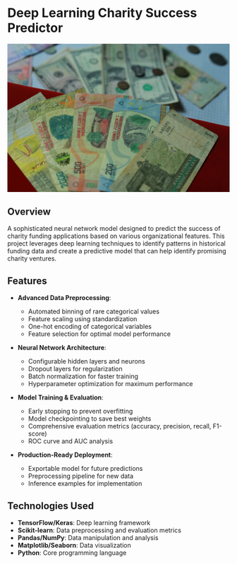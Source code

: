 # Deep Learning Charity Success Predictor

![Neural Network Model](images/model_performance.jpg)

## Overview
A sophisticated neural network model designed to predict the success of charity funding applications based on various organizational features. This project leverages deep learning techniques to identify patterns in historical funding data and create a predictive model that can help identify promising charity ventures.

## Features

- **Advanced Data Preprocessing**:
  - Automated binning of rare categorical values
  - Feature scaling using standardization
  - One-hot encoding of categorical variables
  - Feature selection for optimal model performance

- **Neural Network Architecture**:
  - Configurable hidden layers and neurons
  - Dropout layers for regularization
  - Batch normalization for faster training
  - Hyperparameter optimization for maximum performance

- **Model Training & Evaluation**:
  - Early stopping to prevent overfitting
  - Model checkpointing to save best weights
  - Comprehensive evaluation metrics (accuracy, precision, recall, F1-score)
  - ROC curve and AUC analysis

- **Production-Ready Deployment**:
  - Exportable model for future predictions
  - Preprocessing pipeline for new data
  - Inference examples for implementation

## Technologies Used

- **TensorFlow/Keras**: Deep learning framework
- **Scikit-learn**: Data preprocessing and evaluation metrics
- **Pandas/NumPy**: Data manipulation and analysis
- **Matplotlib/Seaborn**: Data visualization
- **Python**: Core programming language

